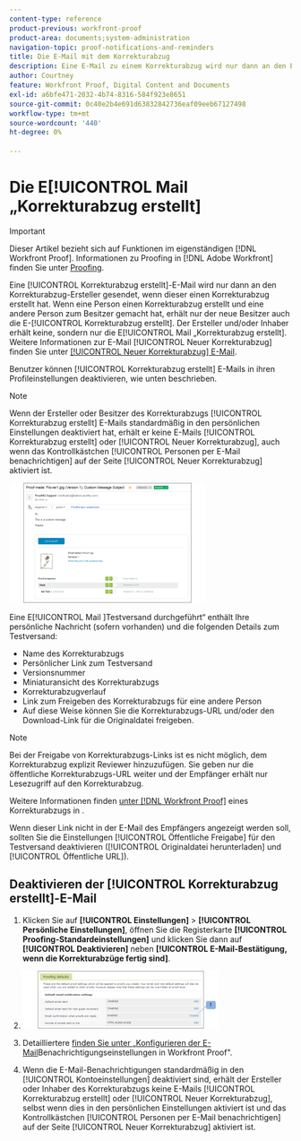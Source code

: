 ```yaml
---
content-type: reference
product-previous: workfront-proof
product-area: documents;system-administration
navigation-topic: proof-notifications-and-reminders
title: Die E-Mail mit dem Korrekturabzug
description: Eine E-Mail zu einem Korrekturabzug wird nur dann an den Ersteller des Korrekturabzugs gesendet, wenn er einen Korrekturabzug erstellt hat. Wenn eine Person einen Korrekturabzug erstellt und eine andere Person zum Besitzer gemacht hat, erhält nur der neue Inhaber die E-Mail Korrekturabzug-E-Mail. Der Ersteller und/oder Inhaber erhält keine Korrekturabzugs-E-Mail. Weitere Informationen zur E-Mail für neuen Korrekturabzug finden Sie unter Neue Korrekturabzugs-E-Mail .
author: Courtney
feature: Workfront Proof, Digital Content and Documents
exl-id: a6bfe471-2032-4b74-8316-584f923e8651
source-git-commit: 0c40e2b4e691d63832842736eaf09eeb67127498
workflow-type: tm+mt
source-wordcount: '440'
ht-degree: 0%

---
```


# Die E[!UICONTROL Mail „Korrekturabzug erstellt]

>[!IMPORTANT]
>
>Dieser Artikel bezieht sich auf Funktionen im eigenständigen [!DNL Workfront Proof]. Informationen zu Proofing in [!DNL Adobe Workfront] finden Sie unter [Proofing](../../../review-and-approve-work/proofing/proofing.md).

Eine [!UICONTROL Korrekturabzug erstellt]-E-Mail wird nur dann an den Korrekturabzug-Ersteller gesendet, wenn dieser einen Korrekturabzug erstellt hat. Wenn eine Person einen Korrekturabzug erstellt und eine andere Person zum Besitzer gemacht hat, erhält nur der neue Besitzer auch die E-[!UICONTROL Korrekturabzug erstellt]. Der Ersteller und/oder Inhaber erhält keine, sondern nur die E[!UICONTROL Mail „Korrekturabzug erstellt]. Weitere Informationen zur E-Mail [!UICONTROL Neuer Korrekturabzug] finden Sie unter [[!UICONTROL Neuer Korrekturabzug] E-Mail](../../../workfront-proof/wp-emailsntfctns/proof-notifications-and-reminders/new-proof-email.md).

Benutzer können [!UICONTROL Korrekturabzug erstellt] E-Mails in ihren Profileinstellungen deaktivieren, wie unten beschrieben.

>[!NOTE]
>
> Wenn der Ersteller oder Besitzer des Korrekturabzugs [!UICONTROL Korrekturabzug erstellt] E-Mails standardmäßig in den persönlichen Einstellungen deaktiviert hat, erhält er keine E-Mails [!UICONTROL Korrekturabzug erstellt] oder [!UICONTROL Neuer Korrekturabzug], auch wenn das Kontrollkästchen [!UICONTROL Personen per E-Mail benachrichtigen] auf der Seite [!UICONTROL Neuer Korrekturabzug] aktiviert ist.

![proof_made_email.png](assets/proof-made-email-350x214.png)

Eine E[!UICONTROL Mail &#x200B;]Testversand durchgeführt“ enthält Ihre persönliche Nachricht (sofern vorhanden) und die folgenden Details zum Testversand:

* Name des Korrekturabzugs
* Persönlicher Link zum Testversand
* Versionsnummer
* Miniaturansicht des Korrekturabzugs
* Korrekturabzugverlauf
* Link zum Freigeben des Korrekturabzugs für eine andere Person
* Auf diese Weise können Sie die Korrekturabzugs-URL und/oder den Download-Link für die Originaldatei freigeben.

>[!NOTE]
>
> Bei der Freigabe von Korrekturabzugs-Links ist es nicht möglich, dem Korrekturabzug explizit Reviewer hinzuzufügen. Sie geben nur die öffentliche Korrekturabzugs-URL weiter und der Empfänger erhält nur Lesezugriff auf den Korrekturabzug.

Weitere Informationen finden [ unter  [!DNL Workfront Proof]](../../../workfront-proof/wp-work-proofsfiles/share-proofs-and-files/share-proof.md) eines Korrekturabzugs in .

Wenn dieser Link nicht in der E-Mail des Empfängers angezeigt werden soll, sollten Sie die Einstellungen [!UICONTROL Öffentliche Freigabe] für den Testversand deaktivieren ([!UICONTROL Originaldatei herunterladen] und [!UICONTROL Öffentliche URL]).

## Deaktivieren der [!UICONTROL Korrekturabzug erstellt]-E-Mail

1. Klicken Sie auf **[!UICONTROL Einstellungen]** > **[!UICONTROL Persönliche Einstellungen]**, öffnen Sie die Registerkarte **[!UICONTROL Proofing-Standardeinstellungen]** und klicken Sie dann auf **[!UICONTROL Deaktivieren]** neben **[!UICONTROL E-Mail-Bestätigung, wenn die Korrekturabzüge fertig sind]**.

1. ![Proof_Made_-_proofing_defaults.png](assets/proof-made---proofing-defaults-350x103.png)

1. Detailliertere [ finden Sie unter „Konfigurieren der E-Mail](../../../workfront-proof/wp-emailsntfctns/email-alerts/config-email-notification-settings-wp.md)Benachrichtigungseinstellungen in Workfront Proof&quot;.
1. Wenn die E-Mail-Benachrichtigungen standardmäßig in den [!UICONTROL Kontoeinstellungen] deaktiviert sind, erhält der Ersteller oder Inhaber des Korrekturabzugs keine E-Mails [!UICONTROL Korrekturabzug erstellt] oder [!UICONTROL Neuer Korrekturabzug], selbst wenn dies in den persönlichen Einstellungen aktiviert ist und das Kontrollkästchen [!UICONTROL Personen per E-Mail benachrichtigen] auf der Seite [!UICONTROL Neuer Korrekturabzug] aktiviert ist.
